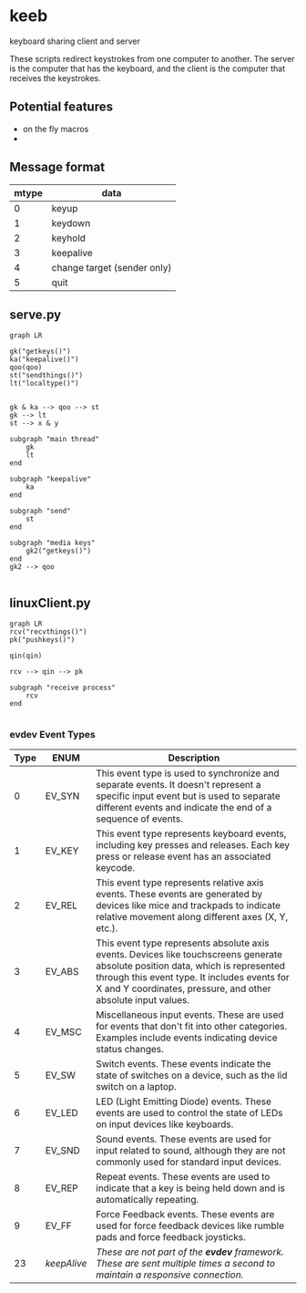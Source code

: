 # keeb
keyboard sharing client and server

These scripts redirect keystrokes from one computer to another. The server is the computer that has the keyboard, and the client is the computer that receives the keystrokes. 

## Potential features

- on the fly macros
- 

## Message format

  |  mtype|data|
|---|---|
|0|keyup
|1| keydown
|2| keyhold
|3|keepalive
|4| change target (sender only)
|5| quit


## __serve.py__

```mermaid
graph LR

gk("getkeys()")
ka("keepalive()")
qoo(qoo)
st("sendthings()")
lt("localtype()")


gk & ka --> qoo --> st
gk --> lt
st --> x & y

subgraph "main thread"
    gk
    lt
end

subgraph "keepalive"
    ka
end

subgraph "send"
    st
end

subgraph "media keys"
    gk2("getkeys()")
end
gk2 --> qoo


```


## __linuxClient.py__

```mermaid
graph LR
rcv("recvthings()")
pk("pushkeys()")

qin(qin)

rcv --> qin --> pk

subgraph "receive process"
    rcv
end


```

### evdev Event Types

|Type|ENUM|Description|
|-|-|-|
|0|EV_SYN| This event type is used to synchronize and separate events. It doesn't represent a specific input event but is used to separate different events and indicate the end of a sequence of events.
|1| EV_KEY| This event type represents keyboard events, including key presses and releases. Each key press or release event has an associated keycode.
|2| EV_REL| This event type represents relative axis events. These events are generated by devices like mice and trackpads to indicate relative movement along different axes (X, Y, etc.).
|3| EV_ABS| This event type represents absolute axis events. Devices like touchscreens generate absolute position data, which is represented through this event type. It includes events for X and Y coordinates, pressure, and other absolute input values.
|4|EV_MSC| Miscellaneous input events. These are used for events that don't fit into other categories. Examples include events indicating device status changes.
|5| EV_SW| Switch events. These events indicate the state of switches on a device, such as the lid switch on a laptop.
|6| EV_LED| LED (Light Emitting Diode) events. These events are used to control the state of LEDs on input devices like keyboards.
|7| EV_SND| Sound events. These events are used for input related to sound, although they are not commonly used for standard input devices.
|8| EV_REP| Repeat events. These events are used to indicate that a key is being held down and is automatically repeating.
|9| EV_FF| Force Feedback events. These events are used for force feedback devices like rumble pads and force feedback joysticks.
|23|_keepAlive_|_These are not part of the __evdev__ framework.  These are sent multiple times a second to maintain a responsive connection._




